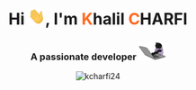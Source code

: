 <p align="center">
  <h1 align="center">Hi <img src="https://raw.githubusercontent.com/kcharfi24/kcharfi24/main/wave.gif" width="30" height="30">, I'm <span style="color:#FF6820">K</span>halil <span style="color:#FF6820">C</span>HARFI</h1>
  <h3 align="center">A passionate developer <img src="https://github.com/kcharfi24/kcharfi24/blob/main/type.webp" width="48"></h3>
  <div align="center">
    <img src="https://komarev.com/ghpvc/?username=kcharfi24&label=Profile%20views&color=0e75b6&style=flat" alt="kcharfi24" />
  </div>
</p>
